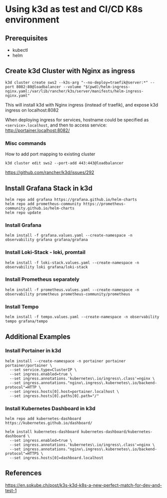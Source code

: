 # Using k3d as test and CI/CD K8s environment

## Prerequisites

- kubectl 
- helm

## Create k3d Cluster with Nginx as ingress

```shell
k3d cluster create sws2 --k3s-arg "--no-deploy=traefik@server:*" --port 8082:80@loadbalancer --volume "$(pwd)/helm-ingress-nginx.yaml:/var/lib/rancher/k3s/server/manifests/helm-ingress-nginx.yaml"
```

This will install k3d with Nginx ingress (instead of traefik), and expose k3d ingress on localhost:8082

When deploying ingress for services, hostname could be specified as `<service>.localhost`, 
and then to access service: http://portainer.localhost:8082/ 

### Misc commands

How to add port mapping to existing cluster

```shell
k3d cluster edit sws2 --port-add 443:443@loadbalancer
```


https://github.com/rancher/k3d/issues/292

## Install Grafana Stack in k3d

```shell
helm repo add grafana https://grafana.github.io/helm-charts
helm repo add prometheus-community https://prometheus-community.github.io/helm-charts
helm repo update
```

### Install Grafana

```shell
helm install -f grafana.values.yaml --create-namespace -n observability grafana grafana/grafana 
```

### Install Loki-Stack - loki, promtail

```shell
helm install -f loki-stack.values.yaml --create-namespace -n observability loki grafana/loki-stack 
```

### Install Prometheus separately

```shell
helm install -f prometheus.values.yaml --create-namespace -n observability prometheus prometheus-community/prometheus 
```


### Install Tempo

```shell
helm install -f tempo.values.yaml --create-namespace -n observability tempo grafana/tempo 
```


## Additional Examples 

### Install Portainer in k3d 

```shell
helm install --create-namespace -n portainer portainer portainer/portainer \
  --set service.type=ClusterIP \
  --set ingress.enabled=true \
  --set ingress.annotations.'kubernetes\.io/ingress\.class'=nginx \
  --set ingress.annotations."nginx\.ingress\.kubernetes\.io/backend-protocol"=HTTP \
  --set ingress.hosts[0].host=portainer.localhost \
  --set ingress.hosts[0].paths[0].path="/"
```

### Install Kubernetes Dashboard in k3d

```shell
helm repo add kubernetes-dashboard https://kubernetes.github.io/dashboard/
```

```shell
helm install kubernetes-dashboard kubernetes-dashboard/kubernetes-dashboard \
  --set ingress.enabled=true \
  --set ingress.annotations.'kubernetes\.io/ingress\.class'=nginx \
  --set ingress.annotations."nginx\.ingress\.kubernetes\.io/backend-protocol"=HTTPS \
  --set ingress.hosts[0]=dashboard.localhost
```


## References 

https://en.sokube.ch/post/k3s-k3d-k8s-a-new-perfect-match-for-dev-and-test-1

